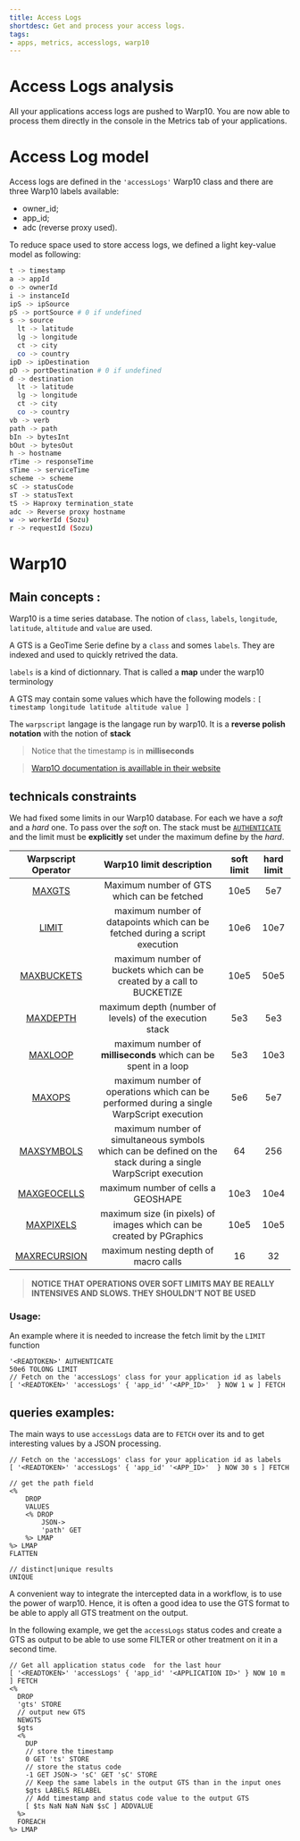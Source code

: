```yaml
---
title: Access Logs
shortdesc: Get and process your access logs.
tags:
- apps, metrics, accesslogs, warp10
---
```


# Access Logs analysis

All your applications access logs are pushed to Warp10. You are now able to process them directly in the console in the Metrics tab of your applications.

# Access Log model

Access logs are defined in the `'accessLogs'` Warp10 class and there are three Warp10 labels available:

* owner_id;
* app_id;
* adc (reverse proxy used).

To reduce space used to store access logs, we defined a light key-value model as following:

```bash
t -> timestamp
a -> appId
o -> ownerId
i -> instanceId
ipS -> ipSource
pS -> portSource # 0 if undefined
s -> source
  lt -> latitude
  lg -> longitude
  ct -> city
  co -> country
ipD -> ipDestination
pD -> portDestination # 0 if undefined
d -> destination
  lt -> latitude
  lg -> longitude
  ct -> city
  co -> country
vb -> verb
path -> path
bIn -> bytesInt
bOut -> bytesOut
h -> hostname
rTime -> responseTime
sTime -> serviceTime
scheme -> scheme
sC -> statusCode
sT -> statusText
tS -> Haproxy termination_state
adc -> Reverse proxy hostname
w -> workerId (Sozu)
r -> requestId (Sozu)
```

# Warp10 

## Main concepts :

Warp10 is a time series database. The notion of `class`, `labels`, `longitude`, `latitude`, `altitude` and `value` are used.

A GTS is a GeoTime Serie define by a `class` and somes `labels`. They are indexed and used to quickly retrived the data.

`labels` is a kind of dictionnary. That is called a **map** under the warp10 terminology

A GTS may contain some values which have the following models : `[ timestamp longitude latitude altitude value ]`

The `warpscript` langage is the langage run by warp10. It is a **reverse polish notation** with the notion of **stack**

> Notice that the timestamp is in **milliseconds**

> [Warp1O documentation is availlable in their website](https://www.warp10.io/doc/reference)

## technicals constraints

We had fixed some limits in our Warp10 database. For each we have a *soft* and a *hard* one. To pass over the *soft* on. The stack must be [`AUTHENTICATE`](https://www.warp10.io/doc/AUTHENTICATE) and the limit must be **explicitly** set under the maximum define by the *hard*.

| Warpscript Operator | Warp10 limit description | soft limit | hard limit |
|:-:|:-:|:-:|:-:|
| [MAXGTS](https://www.warp10.io/doc/MAXGTS) | Maximum number of GTS which can be fetched | 10e5 | 5e7 |
| [LIMIT](https://www.warp10.io/doc/LIMIT) | maximum number of datapoints which can be fetched during a script execution | 10e6 | 10e7 |
| [MAXBUCKETS](https://www.warp10.io/doc/MAXBUCKETS) | maximum number of buckets which can be created by a call to BUCKETIZE | 10e5 | 50e5 |
| [MAXDEPTH](https://www.warp10.io/doc/MAXDEPTH) | maximum depth (number of levels) of the execution stack | 5e3 | 5e3 |
| [MAXLOOP](https://www.warp10.io/doc/MAXLOOP) | maximum number of **milliseconds** which can be spent in a loop | 5e3 | 10e3 |
| [MAXOPS](https://www.warp10.io/doc/MAXOPS) | maximum number of operations which can be performed during a single WarpScript execution | 5e6 | 5e7 |
| [MAXSYMBOLS](https://www.warp10.io/doc/MAXSYMBOLS) | maximum number of simultaneous symbols which can be defined on the stack during a single WarpScript execution | 64 | 256 |
| [MAXGEOCELLS](https://www.warp10.io/doc/MAXGEOCELLS) | maximum number of cells a GEOSHAPE  | 10e3 | 10e4 |
| [MAXPIXELS](https://www.warp10.io/doc/MAXPIXELS) | maximum size (in pixels) of images which can be created by PGraphics | 10e5 | 10e5 |
| [MAXRECURSION](https://www.warp10.io/doc/MAXRECURSION) | maximum nesting depth of macro calls | 16 | 32 |

> **NOTICE THAT OPERATIONS OVER SOFT LIMITS MAY BE REALLY  INTENSIVES AND SLOWS. THEY SHOULDN'T NOT BE USED**

### Usage:

An example where it is needed to increase the fetch limit by the `LIMIT` function

```warpscript
'<READTOKEN>' AUTHENTICATE
50e6 TOLONG LIMIT
// Fetch on the 'accessLogs' class for your application id as labels
[ '<READTOKEN>' 'accessLogs' { 'app_id' '<APP_ID>'  } NOW 1 w ] FETCH
```

## queries examples:

The main ways to use `accessLogs` data are to `FETCH` over its and to get interesting values by a JSON processing.

```warpscript
// Fetch on the 'accessLogs' class for your application id as labels
[ '<READTOKEN>' 'accessLogs' { 'app_id' '<APP_ID>'  } NOW 30 s ] FETCH

// get the path field
<% 
    DROP
    VALUES
    <% DROP
        JSON->
        'path' GET
    %> LMAP
%> LMAP
FLATTEN

// distinct|unique results
UNIQUE
```

A convenient way to integrate the intercepted data in a workflow, is to use the power of warp10. Hence, it is often a good idea to use the GTS format to be able to apply all GTS treatment on the output.

In the following example, we get the `accessLogs` status codes and create a GTS as output to be able to use some FILTER or other treatment on it in a second time.

```warpscript
// Get all application status code  for the last hour
[ '<READTOKEN>' 'accessLogs' { 'app_id' '<APPLICATION ID>' } NOW 10 m ] FETCH
<%
  DROP
  'gts' STORE
  // output new GTS
  NEWGTS
  $gts 
  <%
    DUP
    // store the timestamp
    0 GET 'ts' STORE
    // store the status code
    -1 GET JSON-> 'sC' GET 'sC' STORE
    // Keep the same labels in the output GTS than in the input ones
    $gts LABELS RELABEL
    // Add timestamp and status code value to the output GTS
    [ $ts NaN NaN NaN $sC ] ADDVALUE
  %>
  FOREACH
%> LMAP
```
